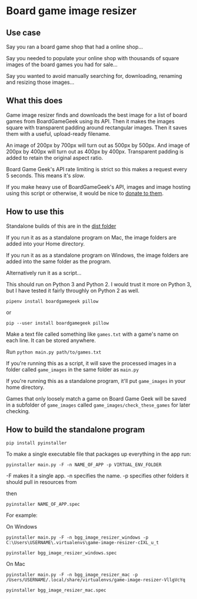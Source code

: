 # Board game image resizer

## Use case

Say you ran a board game shop that had a online shop...

Say you needed to populate your online shop with thousands of square images of the board games you had for sale...

Say you wanted to avoid manually searching for, downloading, renaming and resizing those images...

## What this does

Game image resizer finds and downloads the best image for a list of board games from BoardGameGeek using its API. Then it makes the images square with transparent padding around rectangular images. Then it saves them with a useful, upload-ready filename.

An image of 200px by 700px will turn out as 500px by 500px. And image of 200px by 400px will turn out as 400px by 400px. Transparent padding is added to retain the original aspect ratio.

Board Game Geek's API rate limiting is strict so this makes a request every 5 seconds. This means it's *slow*.

If you make heavy use of BoardGameGeek's API, images and image hosting using this script or otherwise, it would be nice to [donate to them](https://boardgamegeek.com/support).

## How to use this

Standalone builds of this are in the [dist folder](https://github.com/edjw/game-image-resizer/tree/master/dist)

If you run it as as a standalone program on Mac, the image folders are added into your Home directory.

If you run it as as a standalone program on Windows, the image folders are added into the same folder as the program.

Alternatively run it as a script...

This should run on Python 3 and Python 2. I would trust it more on Python 3, but I have tested it fairly throughly on Python 2 as well.

`pipenv install boardgamegeek pillow`

or

`pip --user install boardgamegeek pillow`

Make a text file called something like `games.txt` with a game's name on each line. It can be stored anywhere.

Run `python main.py path/to/games.txt`

If you're running this as a script, it will save the processed images in a folder called `game_images` in the same folder as `main.py`

If you're running this as a standalone program, it'll put `game_images` in your home directory.

Games that only loosely match a game on Board Game Geek will be saved in a subfolder of `game_images` called `game_images/check_these_games` for later checking.

## How to build the standalone program

`pip install pyinstaller`

To make a single executable file that packages up everything in the app run:

`pyinstaller main.py -F -n NAME_OF_APP -p VIRTUAL_ENV_FOLDER`

-F makes it a single app. -n specifies the name. -p specifies other folders it should pull in resources from

then

`pyinstaller NAME_OF_APP.spec`

For example:

On Windows

`pyinstaller main.py -F -n bgg_image_resizer_windows -p C:\Users\USERNAME\.virtualenvs\game-image-resizer-cIXL_u_t`

`pyinstaller bgg_image_resizer_windows.spec`

On Mac

`pyinstaller main.py -F -n bgg_image_resizer_mac -p /Users/USERNAME/.local/share/virtualenvs/game-image-resizer-VllgVcYq`

`pyinstaller bgg_image_resizer_mac.spec`

